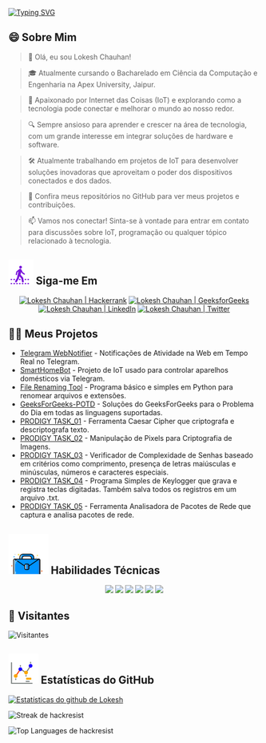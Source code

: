[![Typing SVG](https://readme-typing-svg.demolab.com?font=Fira+Code&weight=800&size=22&pause=1000&center=true&vCenter=true&width=835&lines=%F0%9F%91%8BOl%C3%A1+visitantes.+Bem-vindos!%F0%9F%91%8B;%F0%9F%9A%80+Vamos+criar+grandeza+juntos!+%F0%9F%9A%80;%E2%9C%A8+No+mundo+da+tecnologia+e+al%C3%A9m.+%E2%9C%A8)](https://git.io/typing-svg)

## 😄 Sobre Mim
> 👋 Olá, eu sou Lokesh Chauhan!

> 🎓 Atualmente cursando o Bacharelado em Ciência da Computação e Engenharia na Apex University, Jaipur.

> 🌟 Apaixonado por Internet das Coisas (IoT) e explorando como a tecnologia pode conectar e melhorar o mundo ao nosso redor.

> 🔍 Sempre ansioso para aprender e crescer na área de tecnologia, com um grande interesse em integrar soluções de hardware e software.

> 🛠 Atualmente trabalhando em projetos de IoT para desenvolver soluções inovadoras que aproveitam o poder dos dispositivos conectados e dos dados.

> 🔭 Confira meus repositórios no GitHub para ver meus projetos e contribuições.

> 📫 Vamos nos conectar! Sinta-se à vontade para entrar em contato para discussões sobre IoT, programação ou qualquer tópico relacionado à tecnologia.

<!--
<p align="center">
  <a href="https://www.linkedin.com/in/lokeshchauhanapex/"><img src="https://img.shields.io/badge/Linkedin-10000?style=plastic&logo=LinkedIn&logoColor=FFFFFF&labelColor=2A79D7&color=2A79D7" alt="Lokesh Chauhan  | LinkedIn"/></a>
  -->

## ![Siga-me](/icon/follow.svg) Siga-me Em
<p>
<p align="center">
    <a href="https://www.hackerrank.com/profile/lokeshchauhan"><img src="https://img.shields.io/badge/Hackerrank-100000?style=plastic&logo=hackerrank&logoColor=FFFFFF&labelColor=42BA3D&color=0EA608" alt="Lokesh Chauhan | Hackerrank"/></a>
    <a href="https://auth.geeksforgeeks.org/user/lokeshchauhan"><img src="https://img.shields.io/badge/GeeksforGeeks-100000?style=plastic&logo=geeksforgeeks&logoColor=FFFFFF&labelColor=42BA3D&color=23891F" alt="Lokesh Chauhan | GeeksforGeeks"/></a>
    <a href="https://www.linkedin.com/in/lokeshchauhanapex/"><img src="https://img.shields.io/badge/Linkedin-10000?style=plastic&logo=LinkedIn&logoColor=FFFFFF&labelColor=2A79D7&color=2A79D7" alt="Lokesh Chauhan  | LinkedIn"/></a>
<a href="https://x.com/dev_lokesh_"><img src="https://img.shields.io/badge/Twitter-100000?style=plastic&logo=x&logoColor=ffffff&labelColor=000000&color=0e1525" alt="Lokesh Chauhan | Twitter"/>
    </a>
</p>

## 👨‍💻 Meus Projetos
* [Telegram WebNotifier](https://github.com/HackResist/Telegram_WebNotifier) - Notificações de Atividade na Web em Tempo Real no Telegram.
* [SmartHomeBot](https://github.com/HackResist/SmartHomeBot) - Projeto de IoT usado para controlar aparelhos domésticos via Telegram.
* [File Renaming Tool](https://github.com/HackResist/File-Renaming-Tool) - Programa básico e simples em Python para renomear arquivos e extensões.
* [GeeksForGeeks-POTD](https://github.com/HackResist/GeeksForGeeks-POTD) - Soluções do GeeksForGeeks para o Problema do Dia em todas as linguagens suportadas.
* [PRODIGY TASK_01](https://github.com/HackResist/PRODIGY_CS_01) - Ferramenta Caesar Cipher que criptografa e descriptografa texto.
* [PRODIGY TASK_02](https://github.com/HackResist/PRODIGY_CS_02) - Manipulação de Pixels para Criptografia de Imagens.
* [PRODIGY TASK_03](https://github.com/HackResist/PRODIGY_CS_03) - Verificador de Complexidade de Senhas baseado em critérios como comprimento, presença de letras maiúsculas e minúsculas, números e caracteres especiais.
* [PRODIGY TASK_04](https://github.com/HackResist/PRODIGY_CS_04) - Programa Simples de Keylogger que grava e registra teclas digitadas. Também salva todos os registros em um arquivo .txt.
* [PRODIGY TASK_05](https://github.com/HackResist/PRODIGY_CS_05) - Ferramenta Analisadora de Pacotes de Rede que captura e analisa pacotes de rede.

## ![Habilidades Técnicas](/icon/Skill.svg) Habilidades Técnicas
<p align="center">
  <a href="https://www.open-std.org/JTC1/SC22/WG14/">
    <img src="https://skillicons.dev/icons?i=c" /></a>
  <a href="https://www.oracle.com/java/">
    <img src="https://skillicons.dev/icons?i=java" /></a>
  <a href="https://isocpp.org/">
    <img src="https://skillicons.dev/icons?i=cpp" /></a>
  <a href="https://www.python.org/">
    <img src="https://skillicons.dev/icons?i=py" /></a>
  <a href="https://www.gnu.org/software/bash/">
    <img src="https://skillicons.dev/icons?i=bash" /></a>
  <a href="https://ecma-international.org/publications-and-standards/standards/ecma-262/">
    <img src="https://skillicons.dev/icons?i=js" /></a>
</p>

## 👀 Visitantes
![Visitantes](https://moe-counter.glitch.me/get/@HackResist?theme=rule34)

## ![Estatísticas do Github](/icon/graph.svg) Estatísticas do GitHub
[![Estatísticas do github de Lokesh](https://github-readme-stats.vercel.app/api?username=HackResist&show_icons=true&theme=dark&count_private=true)](https://github.com/HackResist)

![Streak de hackresist](https://github-readme-streak-stats.herokuapp.com/?user=hackresist&theme=cobalt&hide_border=false)

![Top Languages de hackresist](https://github-readme-stats.vercel.app/api/top-langs/?username=hackresist&theme=cobalt&show_icons=true&hide_border=false&layout=compact)
